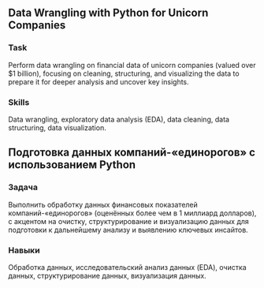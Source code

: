 ## Data Wrangling with Python for Unicorn Companies

### Task  
Perform data wrangling on financial data of unicorn companies (valued over $1 billion), focusing on cleaning, structuring, and visualizing the data to prepare it for deeper analysis and uncover key insights.

### Skills  
Data wrangling, exploratory data analysis (EDA), data cleaning, data structuring, data visualization.

## Подготовка данных компаний-«единорогов» с использованием Python

### Задача  
Выполнить обработку данных финансовых показателей компаний-«единорогов» (оценённых более чем в 1 миллиард долларов), с акцентом на очистку, структурирование и визуализацию данных для подготовки к дальнейшему анализу и выявлению ключевых инсайтов.

### Навыки  
Обработка данных, исследовательский анализ данных (EDA), очистка данных, структурирование данных, визуализация данных.
